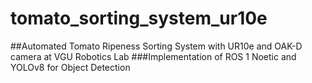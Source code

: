 # tomato_sorting_system_ur10e
##Automated Tomato Ripeness Sorting System with UR10e and OAK-D camera at VGU Robotics Lab
###Implementation of ROS 1 Noetic and YOLOv8 for Object Detection
